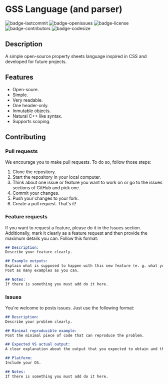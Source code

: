 # GSS Language (and parser)
![badge-lastcommit](https://img.shields.io/github/last-commit/GaryNLOL/GSS-Language?style=for-the-badge)
![badge-openissues](https://img.shields.io/github/issues-raw/GaryNLOL/GSS-Language?style=for-the-badge)
![badge-license](https://img.shields.io/github/license/GaryNLOL/GSS-Language?style=for-the-badge)
![badge-contributors](https://img.shields.io/github/contributors/GaryNLOL/GSS-Language?style=for-the-badge)
![badge-codesize](https://img.shields.io/github/languages/code-size/GaryNLOL/GSS-Language?style=for-the-badge)

## Description
A simple open-source property sheets language inspired in CSS and developed for future projects.

## Features
- Open-soure.
- Simple.
- Very readable.
- One header-only.
- Inmutable objects.
- Natural C++ like syntax.
- Supports scoping.

## Contributing
### Pull requests
We encourage you to make pull requests. To do so, follow those steps:
1. Clone the repository.
2. Start the repository in your local computer.
3. Think about one issue or feature you want to work on or go to the issues sections of GitHub and pick one.
4. Commit your changes.
5. Push your changes to your fork.
6. Create a pull request.
That's it!

### Feature requests
If you want to request a feature, please do it in the Issues section. Additionally, mark it clearly as a feature request and then provide the maximum details you can. Follow this format:
```markdown
## Description:
Describe your feature clearly.

## Example outputs:
Explain what is supposed to happen with this new feature (e. g. what your function should return when is called).
Post as many examples as you can.

## Notes:
If there is something you must add do it here.
```

### Issues
You're welcome to posts issues. Just use the following format:
```markdown
## Description:
Describe your problem clearly.

## Minimal reproducible example:
Post the minimal piece of code that can reproduce the problem.

## Expected VS actual output:
A clear explanation about the output that you expected to obtain and the output you obtained.

## Platform:
Include your OS.

## Notes:
If there is something you must add do it here.
```
